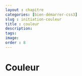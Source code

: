 ```yaml
---
layout : chapitre
categories: [bien-démarrer-css3]
slug : initiation-couleur
title : couleur
description: 
tags: 
image: 
order : 8
---
```


# Couleur